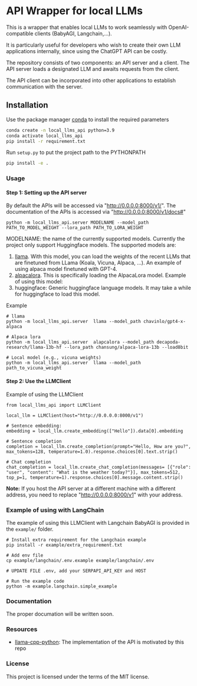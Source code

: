 # API Wrapper for local LLMs
This is a wrapper that enables local LLMs to work seamlessly with OpenAI-compatible clients (BabyAGI, Langchain,...).

It is particularly useful for developers who wish to create their own LLM applications internally, since using the ChatGPT API can be costly.

The repository consists of two components: an API server and a client. The API server loads a designated LLM and awaits requests from the client.

The API client can be incorporated into other applications to establish communication with the server. 

## Installation

Use the package manager [conda](https://conda.io/projects/conda/en/latest/index.html) to install the required parameters

```bash
conda create -n local_llms_api python=3.9
conda activate local_llms_api
pip install -r requirement.txt
```

Run `setup.py` to put the project path to the PYTHONPATH

```bash
pip install -e .
```

### Usage

#### Step 1: Setting up the API server
By default the APIs will be accessed via "http://0.0.0.0:8000/v1/". The documentation of the APIs is accessed via "http://0.0.0.0:8000/v1/docs#"

```
python -m local_llms_api.server MODELNAME --model_path PATH_TO_MODEL_WEIGHT --lora_path PATH_TO_LORA_WEIGHT
```

MODELNAME: the name of the currently supported models. Currently the project only support Huggingface models. The supported models are:
1. [llama](https://huggingface.co/docs/transformers/main/model_doc/llama). With this model, you can load the weights of the recent LLMs that are finetuned from LLama (Koala, Vicuna, Alpaca, ...). An example of using alpaca model finetuned with GPT-4.
2. [alpacalora](https://github.com/tloen/alpaca-lora). This is specifically loading the AlpacaLora model. Example of using this model:
3. huggingface: Generic huggingface language models. It may take a while for huggingface to load this model. 

Example
```
# llama
python -m local_llms_api.server  llama --model_path chavinlo/gpt4-x-alpaca

# Alpaca lora
python -m local_llms_api.server  alapcalora --model_path decapoda-research/llama-13b-hf --lora_path chansung/alpaca-lora-13b --load8bit

# Local model (e.g., vicuna weights)
python -m local_llms_api.server  llama --model_path path_to_vicuna_weight

```

#### Step 2: Use the LLMClient
Example of using the LLMClient

```
from local_llms_api import LLMClient

local_llm = LLMClient(host="http://0.0.0.0:8000/v1")

# Sentence embedding:
embedding = local_llm.create_embedding(["Hello"]).data[0].embedding

# Sentence completion
completion = local_llm.create_completion(prompt="Hello, How are you?", max_tokens=128, temperature=1.0).response.choices[0].text.strip()

# Chat completion
chat_completion = local_llm.create_chat_completion(messages= [{"role": "user", "content": "What is the weather today?"}], max_tokens=512, top_p=1, temperature=1).response.choices[0].message.content.strip()
```

**Note:** If you host the API server at a different machine with a different address, you need to replace "http://0.0.0.0:8000/v1" with your address.

### Example of using with LangChain
The example of using this LLMClient with Langchain BabyAGI is provided in the `example/` folder. 

```
# Install extra requirement for the Langchain example
pip install -r example/extra_requirement.txt

# Add env file
cp example/langchain/.env.example example/langchain/.env

# UPDATE FILE .env, add your SERPAPI_API_KEY and HOST

# Run the example code
python -m example.langchain.simple_example
```

### Documentation
The proper documation will be written soon.

### Resources
- [llama-cpp-python](https://github.com/abetlen/llama-cpp-python): The implementation of the API is motivated by this repo

### License
This project is licensed under the terms of the MIT license.